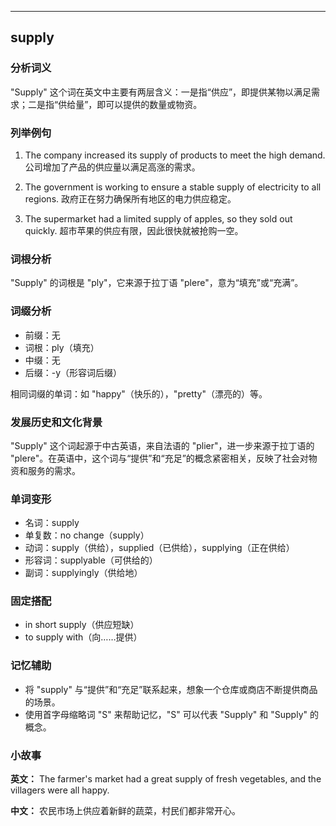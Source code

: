 
---------------
## supply
### 分析词义
"Supply" 这个词在英文中主要有两层含义：一是指“供应”，即提供某物以满足需求；二是指“供给量”，即可以提供的数量或物资。

### 列举例句
1. The company increased its supply of products to meet the high demand.
   公司增加了产品的供应量以满足高涨的需求。
   
2. The government is working to ensure a stable supply of electricity to all regions.
   政府正在努力确保所有地区的电力供应稳定。

3. The supermarket had a limited supply of apples, so they sold out quickly.
   超市苹果的供应有限，因此很快就被抢购一空。

### 词根分析
"Supply" 的词根是 "ply"，它来源于拉丁语 "plere"，意为“填充”或“充满”。

### 词缀分析
- 前缀：无
- 词根：ply（填充）
- 中缀：无
- 后缀：-y（形容词后缀）

相同词缀的单词：如 "happy"（快乐的），"pretty"（漂亮的）等。

### 发展历史和文化背景
"Supply" 这个词起源于中古英语，来自法语的 "plier"，进一步来源于拉丁语的 "plere"。在英语中，这个词与“提供”和“充足”的概念紧密相关，反映了社会对物资和服务的需求。

### 单词变形
- 名词：supply
- 单复数：no change（supply）
- 动词：supply（供给），supplied（已供给），supplying（正在供给）
- 形容词：supplyable（可供给的）
- 副词：supplyingly（供给地）

### 固定搭配
- in short supply（供应短缺）
- to supply with（向……提供）

### 记忆辅助
- 将 "supply" 与“提供”和“充足”联系起来，想象一个仓库或商店不断提供商品的场景。
- 使用首字母缩略词 "S" 来帮助记忆，"S" 可以代表 "Supply" 和 "Supply" 的概念。

### 小故事
**英文：** The farmer's market had a great supply of fresh vegetables, and the villagers were all happy.

**中文：** 农民市场上供应着新鲜的蔬菜，村民们都非常开心。

